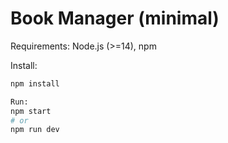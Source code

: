# Book Manager (minimal)

Requirements: Node.js (>=14), npm

Install:
```bash
npm install

Run:
npm start
# or
npm run dev
